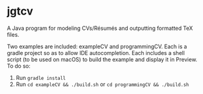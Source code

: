 # jgtcv
A Java program for modeling CVs/Résumés and outputting formatted TeX files.

Two examples are included: exampleCV and programmingCV. Each is a gradle project so as to allow IDE autocompletion. 
Each includes a shell script (to be used on macOS) to build the example and display it in Preview. To do so:

1) Run `gradle install`
2) Run `cd exampleCV && ./build.sh` or `cd programmingCV && ./build.sh`
